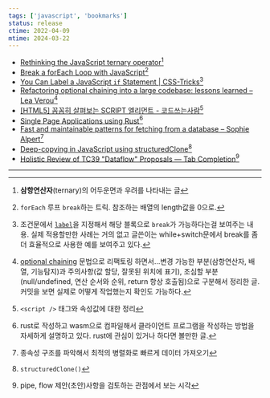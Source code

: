 ```yaml
---
tags: ['javascript', 'bookmarks']
status: release
ctime: 2022-04-09
mtime: 2024-03-22
---
```


- [Rethinking the JavaScript ternary operator](https://jrsinclair.com/articles/2021/rethinking-the-javascript-ternary-operator/)[^1]
- [Break a forEach Loop with JavaScript](https://davidwalsh.name/javascript-array-tricks-3)[^2]
- [You Can Label a JavaScript `if` Statement | CSS-Tricks](https://css-tricks.com/you-can-label-a-javascript-if-statement/)[^3]
- [Refactoring optional chaining into a large codebase: lessons learned – Lea Verou](https://lea.verou.me/2020/06/refactoring-optional-chaining-into-a-large-codebase-lessons-learned/)[^4]
- [[HTML5] 꼼꼼히 살펴보는 SCRIPT 엘리먼트 - 코드쓰는사람](https://taegon.kim/archives/6804)[^6]
- [Single Page Applications using Rust](https://www.sheshbabu.com/posts/rust-wasm-yew-single-page-application/)[^5]
- [Fast and maintainable patterns for fetching from a database – Sophie Alpert](https://sophiebits.com/2020/01/01/fast-maintainable-db-patterns.html)[^7]
- [Deep-copying in JavaScript using structuredClone](https://web.dev/structured-clone/)[^8]
- [Holistic Review of TC39 "Dataflow" Proposals — Tab Completion](https://www.xanthir.com/b5Gd0)[^9]

---

[^1]: __삼항연산자__(ternary)의 어두운면과 우려를 나타내는 글
[^2]: `forEach` 루프 `break`하는 트릭. 참조하는 배열의 length값을 0으로.
[^3]: 조건문에서 [`label`](https://developer.mozilla.org/ko/docs/Web/JavaScript/Reference/Statements/label)을 지정해서 해당 블록으로 `break`가 가능하다는걸 보여주는 내용. 실제 적용할만한 사례는 거의 없고 글쓴이는 while+switch문에서 break를 좀 더 효율적으로 사용한 예를 보여주고 있다.
[^4]: [optional chaining](https://developer.mozilla.org/en-US/docs/Web/JavaScript/Reference/Operators/Optional_chaining) 문법으로 리팩토링 하면서...변경 가능한 부분(삼항연산자, 배열, 기능탐지)과 주의사항(값 할당, 잘못된 위치에 표기), 조심할 부분(null/undefined, 연산 순서와 순위, return 항상 호출됨)으로 구분해서 정리한 글. 커밋을 보면 실제로 어떻게 작업했는지 확인도 가능하다.
[^5]: rust로 작성하고 wasm으로 컴파일해서 클라이언트 프로그램을 작성하는 방법을 자세하게 설명하고 있다. rust에 관심이 있거나 하다면 볼만한 글.
[^6]: `<script />` 태그와 속성값에 대한 정리
[^7]: 종속성 구조를 파악해서 최적의 병렬화로 빠르게 데이터 가져오기
[^8]: `structuredClone()`
[^9]: pipe, flow 제안(초안)사항을 검토하는 관점에서 보는 시각